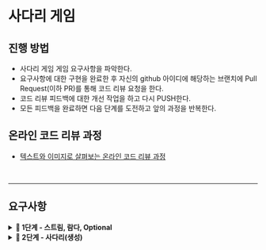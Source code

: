 # 사다리 게임

## 진행 방법

* 사다리 게임 게임 요구사항을 파악한다.
* 요구사항에 대한 구현을 완료한 후 자신의 github 아이디에 해당하는 브랜치에 Pull Request(이하 PR)를 통해 코드 리뷰 요청을 한다.
* 코드 리뷰 피드백에 대한 개선 작업을 하고 다시 PUSH한다.
* 모든 피드백을 완료하면 다음 단계를 도전하고 앞의 과정을 반복한다.

## 온라인 코드 리뷰 과정

* [텍스트와 이미지로 살펴보는 온라인 코드 리뷰 과정](https://github.com/nextstep-step/nextstep-docs/tree/master/codereview)

</br>

---

## 요구사항

<details>
<summary><b>🚀 1단계 - 스트림, 람다, Optional</b></summary>

**실습**
> - [X] Lambda1. CarTest 내 MoveStrategy에 대한 익명 클래스로 구현하고 있는데 람다를 적용해 구현
> - [X] Lambda2. nextstep.fp.Lambda의 sumAll, sumAllEven, sumAllOverThree method 소스 코드를 확인하고 중복 제거
> - [X] Stream1. List에 담긴 모든 숫자 중 3보다 큰 숫자를 2배 한 후 모든 값의 합 산출
>    - nextstep.fp.StreamStudyTest 클래스의 sumOverThreeAndDouble() 테스트를 pass해야 한다.
> - [X] Stream2. nextstep.fp.StreamStudy 클래스의 printLongestWordTop100() 메서드를 구현한다. 요구사항은 다음과 같다. 
>   - 단어의 길이가 12자를 초과하는 단어를 추출한다.
>   - 12자가 넘는 단어 중 길이가 긴 순서로 100개의 단어를 추출한다.
>   - 단어 중복을 허용하지 않는다. 즉, 서로 다른 단어 100개를 추출해야 한다.
>   - 추출한 100개의 단어를 출력한다. 모든 단어는 소문자로 출력해야 한다.
> - [X] Optional1. nextstep.optional.User의 ageIsInRange1() 메소드는 30살 이상, 45살 이하에 해당하는 User가 존재하는 경우 true를 반환하는 메소드이다. 같은 기능을 Optional을 활용해 ageIsInRange2() 메소드에 구현
> - [X] Optional2. nextstep.optional.Users의 getUser() 메소드를 자바 8의 stream과 Optional을 활용해 구현
> - [X] Optional3. nextstep.optional.ExpressionTest의 테스트가 통과하도록 Expression의 of 메소드를 구현
</details>

<details>
<summary><b>🚀 2단계 - 사다리(생성)</b></summary>

**기능 요구사항**
> - [X] 사다리 게임에 참여하는 사람 이름을 한 줄로 입력받는다.
>> - [X] 사람 이름은 최대 다섯글자이다.
>> - [X] 사람 이름을 (,) 쉼표로 구분한다.
> - [X] 최대 사다리 높이를 입력받는다.
> - [X] 입력받은 이름들을 사다리 게임에 참여시킨다.
> - [ ] 사다리를 생성한다.
>> - [ ] 게임에 참여한 사람 수만큼 vertical line 을 생성한다.
>> - [ ] horizontal line 이 `|-----|-----|` 이런 식으로 겹치면 안된다.
>> - [ ] 라인의 좌표 값에 선이 있는지 유무를 판단한다.
</details>

</br>
